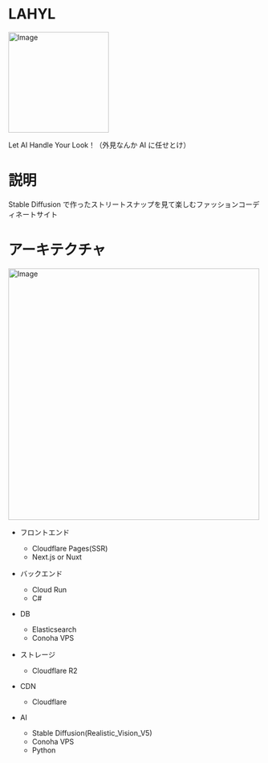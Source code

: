# LAHYL

<img width="200" height="200" alt="Image" src="https://github.com/user-attachments/assets/80bb1996-209c-4821-b376-051986fb9f45" />

Let AI Handle Your Look！（外見なんか AI に任せとけ）

# 説明

Stable Diffusion で作ったストリートスナップを見て楽しむファッションコーディネートサイト

# アーキテクチャ

<img width="500" alt="Image" src="https://github.com/user-attachments/assets/5975d933-8d71-45af-a24d-bb7e9f651aeb" />

- フロントエンド

  - Cloudflare Pages(SSR)
  - Next.js or Nuxt

- バックエンド

  - Cloud Run
  - C#

- DB

  - Elasticsearch
  - Conoha VPS

- ストレージ

  - Cloudflare R2

- CDN

  - Cloudflare

- AI
  - Stable Diffusion(Realistic_Vision_V5)
  - Conoha VPS
  - Python
